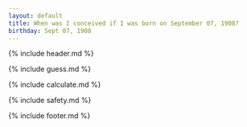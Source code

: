 ```yaml
---
layout: default
title: When was I conceived if I was born on September 07, 1908?
birthday: Sept 07, 1908
---
```


{% include header.md %}

{% include guess.md %}

{% include calculate.md %}

{% include safety.md %}

{% include footer.md %}



